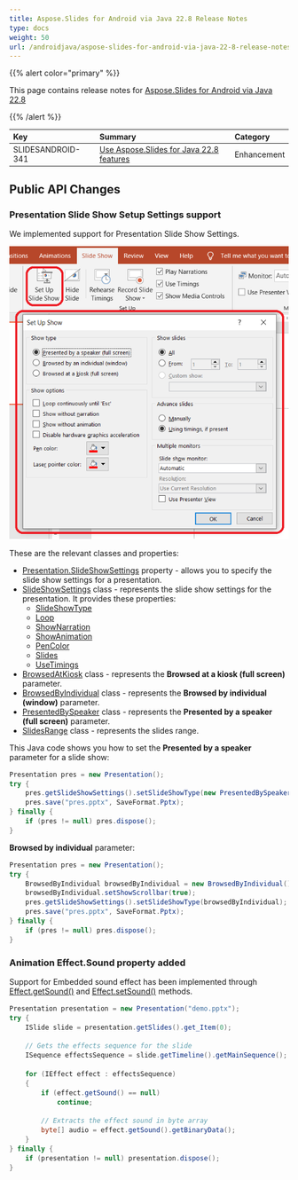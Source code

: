 ```yaml
---
title: Aspose.Slides for Android via Java 22.8 Release Notes
type: docs
weight: 50
url: /androidjava/aspose-slides-for-android-via-java-22-8-release-notes/
---
```


{{% alert color="primary" %}} 

This page contains release notes for [Aspose.Slides for Android via Java 22.8](https://releases.aspose.com/java/repo/com/aspose/aspose-slides/22.8/)

{{% /alert %}} 

|**Key**|**Summary**|**Category**|
| :- | :- | :- |
|SLIDESANDROID-341|[Use Aspose.Slides for Java 22.8 features](/slides/java/aspose-slides-for-java-22-8-release-notes/)|Enhancement|


## Public API Changes ##

### Presentation Slide Show Setup Settings support ###

We implemented support for Presentation Slide Show Settings.

![Slide Show Settings](slideShowSetup.png)

These are the relevant classes and properties:

* [Presentation.SlideShowSettings](https://reference.aspose.com/slides/androidjava/com.aspose.slides/Presentation#getSlideShowSettings--) property - allows you to specify the slide show settings for a presentation.
* [SlideShowSettings](https://reference.aspose.com/slides/androidjava/com.aspose.slides/SlideShowSettings) class - represents the slide show settings for the presentation. It provides these properties:
  - [SlideShowType](https://reference.aspose.com/slides/androidjava/com.aspose.slides/SlideShowType)
  - [Loop](https://reference.aspose.com/slides/androidjava/com.aspose.slides/SlideShowSettings#getLoop--)
  - [ShowNarration](https://reference.aspose.com/slides/androidjava/com.aspose.slides/SlideShowSettings#getShowNarration--)
  - [ShowAnimation](https://reference.aspose.com/slides/androidjava/com.aspose.slides/SlideShowSettings#getShowAnimation--)
  - [PenColor](https://reference.aspose.com/slides/androidjava/com.aspose.slides/SlideShowSettings#getPenColor--)
  - [Slides](https://reference.aspose.com/slides/androidjava/com.aspose.slides/SlideShowSettings#getSlides--)
  - [UseTimings](https://reference.aspose.com/slides/androidjava/com.aspose.slides/SlideShowSettings#getUseTimings--)
* [BrowsedAtKiosk](https://reference.aspose.com/slides/androidjava/com.aspose.slides/BrowsedAtKiosk) class - represents the **Browsed at a kiosk (full screen)** parameter.
* [BrowsedByIndividual](https://reference.aspose.com/slides/androidjava/com.aspose.slides/BrowsedByIndividual) class - represents the **Browsed by individual (window)** parameter.
* [PresentedBySpeaker](https://reference.aspose.com/slides/androidjava/com.aspose.slides/PresentedBySpeaker) class - represents the **Presented by a speaker (full screen)** parameter.
* [SlidesRange](https://reference.aspose.com/slides/androidjava/com.aspose.slides/SlidesRange) class - represents the slides range.

This Java code shows you how to set the **Presented by a speaker** parameter for a slide show:

``` java
Presentation pres = new Presentation();
try {
    pres.getSlideShowSettings().setSlideShowType(new PresentedBySpeaker());
    pres.save("pres.pptx", SaveFormat.Pptx);
} finally {
    if (pres != null) pres.dispose();
}
```

**Browsed by individual** parameter: 

``` java
Presentation pres = new Presentation();
try {
    BrowsedByIndividual browsedByIndividual = new BrowsedByIndividual();
    browsedByIndividual.setShowScrollbar(true);
    pres.getSlideShowSettings().setSlideShowType(browsedByIndividual);
    pres.save("pres.pptx", SaveFormat.Pptx);
} finally {
    if (pres != null) pres.dispose();
}
```

### Animation Effect.Sound property added ###

Support for Embedded sound effect has been implemented through [Effect.getSound()](https://reference.aspose.com/slides/androidjava/com.aspose.slides/Effect#getSound--) and [Effect.setSound()](https://reference.aspose.com/slides/androidjava/com.aspose.slides/Effect#setSound-com.aspose.slides.IAudio-) methods. 

``` java
Presentation presentation = new Presentation("demo.pptx");
try {
    ISlide slide = presentation.getSlides().get_Item(0);

    // Gets the effects sequence for the slide
    ISequence effectsSequence = slide.getTimeline().getMainSequence();

    for (IEffect effect : effectsSequence)
    {
        if (effect.getSound() == null)
            continue;

        // Extracts the effect sound in byte array
        byte[] audio = effect.getSound().getBinaryData();
    }
} finally {
    if (presentation != null) presentation.dispose();
}
```